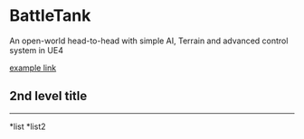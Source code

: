 # BattleTank
An open-world head-to-head with simple AI, Terrain and advanced control system in UE4

[example link](google.com)
## 2nd level title
---
*list
*list2
